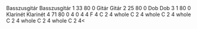 <?xml version="1.0" encoding="UTF-8"?>
<!DOCTYPE score-partwise PUBLIC "-//Recordare//DTD MusicXML 3.1 Partwise//EN" "http://www.musicxml.org/dtds/partwise.dtd">
<score-partwise version="3.1">
  <part-list>
    <score-part id="P1">
      <part-name>Basszusgitár</part-name>
      <score-instrument id="P1-I1">
        <instrument-name>Basszusgitár</instrument-name>
      </score-instrument>
      <midi-instrument id="P1-I1">
        <midi-channel>1</midi-channel>
        <midi-program>33</midi-program>
        <volume>80</volume>
        <pan>0</pan>
      </midi-instrument>
    </score-part>
    <score-part id="P2">
      <part-name>Gitár</part-name>
      <score-instrument id="P2-I1">
        <instrument-name>Gitár</instrument-name>
      </score-instrument>
      <midi-instrument id="P2-I1">
        <midi-channel>2</midi-channel>
        <midi-program>25</midi-program>
        <volume>80</volume>
        <pan>0</pan>
      </midi-instrument>
    </score-part>
    <score-part id="P3">
      <part-name>Dob</part-name>
      <score-instrument id="P3-I1">
        <instrument-name>Dob</instrument-name>
      </score-instrument>
      <midi-instrument id="P3-I1">
        <midi-channel>3</midi-channel>
        <midi-program>1</midi-program>
        <volume>80</volume>
        <pan>0</pan>
      </midi-instrument>
    </score-part>
    <score-part id="P4">
      <part-name>Klarinét</part-name>
      <score-instrument id="P4-I1">
        <instrument-name>Klarinét</instrument-name>
      </score-instrument>
      <midi-instrument id="P4-I1">
        <midi-channel>4</midi-channel>
        <midi-program>71</midi-program>
        <volume>80</volume>
        <pan>0</pan>
      </midi-instrument>
    </score-part>
  </part-list>
  <part id="P1">
    <measure number="1">
      <attributes>
        <divisions>4</divisions>
        <key>
          <fifths>0</fifths>
        </key>
        <time>
          <beats>4</beats>
          <beat-type>4</beat-type>
        </time>
        <clef>
          <sign>F</sign>
          <line>4</line>
        </clef>
      </attributes>
      <note>
        <pitch>
          <step>C</step>
          <octave>2</octave>
        </pitch>
        <duration>4</duration>
        <type>whole</type>
        <rest/>
      </note>
    </measure>
    <measure number="2">
      <note>
        <pitch>
          <step>C</step>
          <octave>2</octave>
        </pitch>
        <duration>4</duration>
        <type>whole</type>
        <rest/>
      </note>
    </measure>
    <measure number="3">
      <note>
        <pitch>
          <step>C</step>
          <octave>2</octave>
        </pitch>
        <duration>4</duration>
        <type>whole</type>
        <rest/>
      </note>
    </measure>
    <measure number="4">
      <note>
        <pitch>
          <step>C</step>
          <octave>2</octave>
        </pitch>
        <duration>4</duration>
        <type>whole</type>
        <rest/>
      </note>
    </measure>
    <measure number="5">
      <note>
        <pitch>
          <step>C</step>
          <octave>2</octave>
        </pitch>
        <duration>4</duration>
        <type>whole</type>
        <rest/>
      </note>
    </measure>
    <measure number="6">
      <note>
        <pitch>
          <step>C</step>
          <octave>2</octave>
        </pitch>
        <duration>4<
